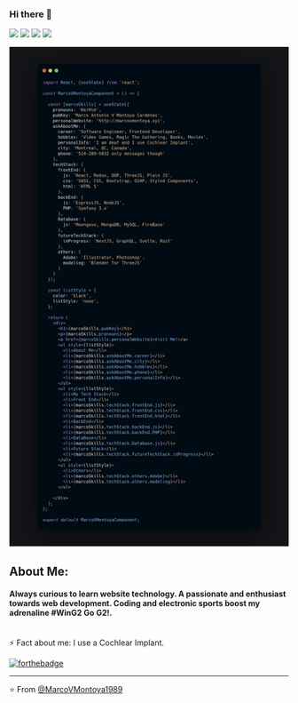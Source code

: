 <!--
**MarcoVMontoya1989/MarcoVMontoya1989** is a ✨ _special_ ✨ repository because its `README.md` (this file) appears on your GitHub profile.

Here are some ideas to get you started:

- 🔭 I’m currently working on ...
- 🌱 I’m currently learning ...
- 👯 I’m looking to collaborate on ...
- 🤔 I’m looking for help with ...
- 💬 Ask me about ...
- 📫 How to reach me: ...
- 😄 Pronouns: ...
- ⚡ Fun fact: ...
-->

### Hi there 👋
[![](https://img.shields.io/badge/Linkedin-MarcoVMontoya-blue)](https://www.linkedin.com/in/marco-montoya-31b54aa8/)
[![](https://img.shields.io/badge/Gmail-marcovmontoya%40gmail.com-red)](mailto:marcovmontoya@gmail.com)
[![](https://img.shields.io/badge/Twitter-%40Mark_V_-blue)](https://twitter.com/Mark_V_)
[![](https://img.shields.io/badge/Searchin%20Job-true-brightgreen)]()

![](https://github.com/MarcoVMontoya1989/MarcoVMontoya1989/blob/master/aboutMeV2.png)

## About Me:
#### Always curious to learn website technology. A passionate and enthusiast towards web development. Coding and electronic sports boost my adrenaline #WinG2 Go G2!. <br> <br>

⚡ Fact about me: I use a Cochlear Implant.

[![forthebadge](https://forthebadge.com/images/badges/built-with-love.svg)](https://forthebadge.com)

---

⭐️ From [@MarcoVMontoya1989](https://github.com/MarcoVMontoya1989)

<!-- TO make screenshot of your code, copy below link:  
https://carbon.now.sh/ -->

